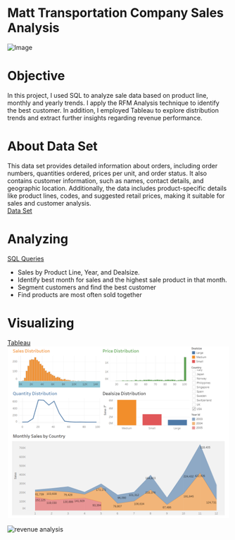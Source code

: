 # Matt Transportation Company Sales Analysis
![Image](transportation.jpeg)
# Objective
In this project, I used SQL to analyze sale data based on product line, monthly and yearly trends. I apply the RFM Analysis technique to identify the best customer. In addition, I employed Tableau to explore distribution trends and extract further insights regarding revenue performance. </br>

# About Data Set
This data set provides detailed information about orders, including order numbers, quantities ordered, prices per unit, and order status. It also contains customer information, such as names, contact details, and geographic location. Additionally, the data includes product-specific details like product lines, codes, and suggested retail prices, making it suitable for sales and customer analysis.</br>
[Data Set](https://github.com/thucnhii/SQLProjectSaleAnalysis/blob/6152c6eabab6c54f7b1f2ed0f87e3930bf09fb12/sales_data_sample.csv) </br>

# Analyzing
[SQL Queries](https://github.com/thucnhii/SQLProjectSaleAnalysis/blob/34fb2d3d8f9037d42c8acc6baf6f0a28fff2a2bb/AnalysisSQL.sql) </br>
- Sales by Product Line, Year, and Dealsize.
- Identify best month for sales and the highest sale product in that month.
- Segment customers and find the best customer
- Find products are most often sold together </br>

# Visualizing
[Tableau](https://public.tableau.com/app/profile/nhi.le8767/viz/MattTransportationSalesAnalysis/MattSalesAnalysis)
![distribution](distribution.png)

![revenue analysis](revenue_analysis.png)
